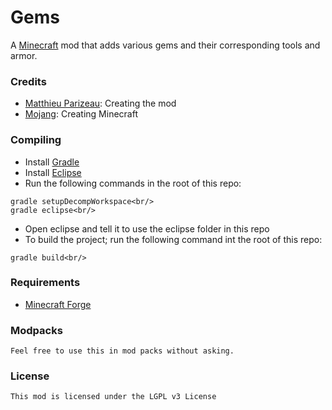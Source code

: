 # Gems

A [Minecraft](http://www.minecraft.net/) mod that adds various gems and their corresponding tools and armor.

### Credits
 - [Matthieu Parizeau](https://github.com/mattparizeau): Creating the mod
 - [Mojang](http://www.mojang.com/): Creating Minecraft
 
### Compiling
 - Install [Gradle](http://www.gradle.org/)
 - Install [Eclipse](http://www.eclipse.org/)
 - Run the following commands in the root of this repo:<br/>
 ```
 gradle setupDecompWorkspace<br/>
 gradle eclipse<br/>
 ```
 - Open eclipse and tell it to use the eclipse folder in this repo
 - To build the project; run the following command int the root of this repo:<br/>
 ```
 gradle build<br/>
 ```
 
### Requirements
 - [Minecraft Forge](http://files.minecraftforge.net/)

### Modpacks
```
Feel free to use this in mod packs without asking.
```

### License
```
This mod is licensed under the LGPL v3 License
```